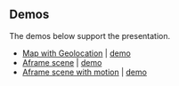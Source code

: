 ## Demos

The demos below support the presentation.

- [Map with Geolocation](./map-with-geolocation) | [demo](https://map-with-geolocation-udyprpclzd.now.sh)
- [Aframe scene](./aframe-scene) | [demo](https://aframe-scene-micmryyhxb.now.sh/)
- [Aframe scene with motion](./aframe-scene-motion) | [demo](https://aframe-scene-motion-gkmcmtptbg.now.sh)
